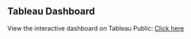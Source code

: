 ## Tableau Dashboard  
View the interactive dashboard on Tableau Public: [Click here](https://public.tableau.com/views/ipl_dataset_tab/Dash_intro?:language=en-US&:sid=&:redirect=auth&:display_count=n&:origin=viz_share_link)
